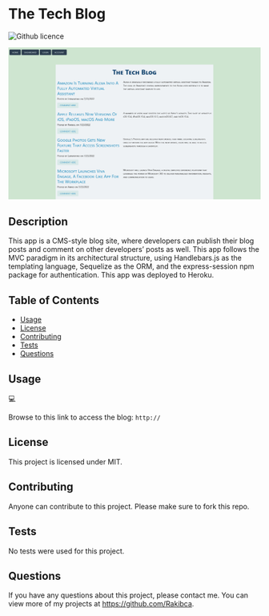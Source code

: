 # **The Tech Blog**
![Github licence](http://img.shields.io/badge/license-MIT-blue.svg)

![alt text](/public/images/screenshot.png)


## Description
 This app is a CMS-style blog site, where developers can publish their blog posts and comment on other developers’ posts as well. This app follows the MVC paradigm in its architectural structure, using Handlebars.js as the templating language, Sequelize as the ORM, and the express-session npm package for authentication. This app was deployed to Heroku.

## Table of Contents
* [Usage](#usage)
* [License](#license)
* [Contributing](#contributing)
* [Tests](#tests)
* [Questions](#questions)

## Usage
💻

Browse to this link to access the blog:
`http://`

## License
This project is licensed under MIT.

## Contributing
Anyone can contribute to this project. Please make sure to fork this repo.

## Tests
No tests were used for this project.

## Questions
If you have any questions about this project, please contact me.
You can view more of my projects at https://github.com/Rakibca.
